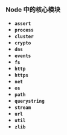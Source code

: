### Node 中的核心模块

- **`assert`**
- **`process`**
- **`cluster`**
- **`crypto`**
- **`dns`**
- **`events`**
- **`fs`**
- **`http`**
- **`https`**
- **`net`**
- **`os`**
- **`path`**
- **`querystring`**
- **`stream`**
- **`url`**
- **`util`**
- **`zlib`**

